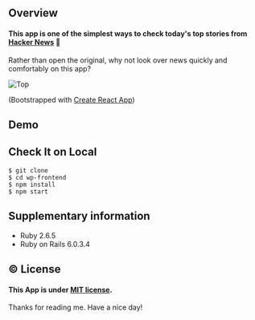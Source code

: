 ## Overview

#### This app is one of the simplest ways to check today's top stories from [Hacker News](https://news.ycombinator.com/) :newspaper:

Rather than open the original, why not look over news quickly and comfortably on this app?

![Top](https://user-images.githubusercontent.com/74521093/114793509-79a66c00-9dc5-11eb-9575-5e4775ee0844.png)

(Bootstrapped with [Create React App](https://github.com/facebook/create-react-app))

## Demo

## Check It on Local

```
$ git clone
$ cd wp-frontend
$ npm install
$ npm start
```

## Supplementary information

- Ruby 2.6.5
- Ruby on Rails 6.0.3.4

## :copyright: License

#### This App is under [MIT license](https://en.wikipedia.org/wiki/MIT_License).

Thanks for reading me. Have a nice day!
